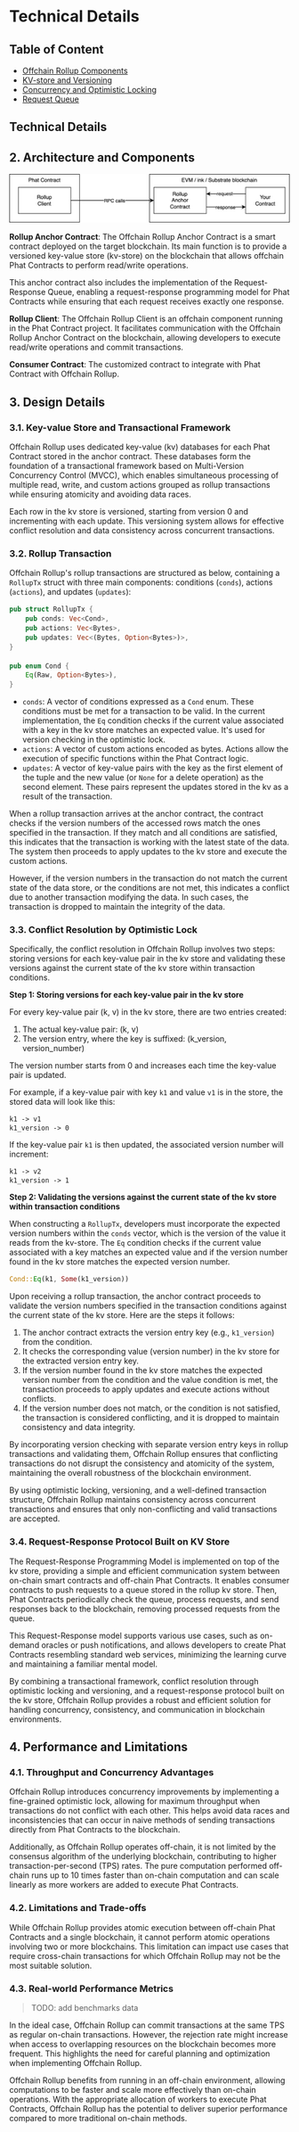 # Technical Details

## Table of Content

- [Offchain Rollup Components](#offchain-rollup-components)
- [KV-store and Versioning](#kv-store-and-versioning)
- [Concurrency and Optimistic Locking](#concurrency-and-optimistic-locking)
- [Request Queue](#request-queue)

## Technical Details

## 2. Architecture and Components

![](./images/offchain-rollup-arch.png)

**Rollup Anchor Contract**: The Offchain Rollup Anchor Contract is a smart contract deployed on the target blockchain. Its main function is to provide a versioned key-value store (kv-store) on the blockchain that allows offchain Phat Contracts to perform read/write operations.

This anchor contract also includes the implementation of the Request-Response Queue, enabling a request-response programming model for Phat Contracts while ensuring that each request receives exactly one response.

**Rollup Client**: The Offchain Rollup Client is an offchain component running in the Phat Contract project. It facilitates communication with the Offchain Rollup Anchor Contract on the blockchain, allowing developers to execute read/write operations and commit transactions.

**Consumer Contract**: The customized contract to integrate with Phat Contract with Offchain Rollup.

## 3. Design Details

### 3.1. Key-value Store and Transactional Framework

Offchain Rollup uses dedicated key-value (kv) databases for each Phat Contract stored in the anchor contract. These databases form the foundation of a transactional framework based on Multi-Version Concurrency Control (MVCC), which enables simultaneous processing of multiple read, write, and custom actions grouped as rollup transactions while ensuring atomicity and avoiding data races.

Each row in the kv store is versioned, starting from version 0 and incrementing with each update. This versioning system allows for effective conflict resolution and data consistency across concurrent transactions.

### 3.2. Rollup Transaction

Offchain Rollup's rollup transactions are structured as below, containing a `RollupTx` struct with three main components: conditions (`conds`), actions (`actions`), and updates (`updates`):

```rust
pub struct RollupTx {
    pub conds: Vec<Cond>,
    pub actions: Vec<Bytes>,
    pub updates: Vec<(Bytes, Option<Bytes>)>,
}

pub enum Cond {
    Eq(Raw, Option<Bytes>),
}
```

* `conds`: A vector of conditions expressed as a `Cond` enum. These conditions must be met for a transaction to be valid. In the current implementation, the `Eq` condition checks if the current value associated with a key in the kv store matches an expected value. It's used for version checking in the optimistic lock.
* `actions`: A vector of custom actions encoded as bytes. Actions allow the execution of specific functions within the Phat Contract logic.
* `updates`: A vector of key-value pairs with the key as the first element of the tuple and the new value (or `None` for a delete operation) as the second element. These pairs represent the updates stored in the kv as a result of the transaction.

When a rollup transaction arrives at the anchor contract, the contract checks if the version numbers of the accessed rows match the ones specified in the transaction. If they match and all conditions are satisfied, this indicates that the transaction is working with the latest state of the data. The system then proceeds to apply updates to the kv store and execute the custom actions.

However, if the version numbers in the transaction do not match the current state of the data store, or the conditions are not met, this indicates a conflict due to another transaction modifying the data. In such cases, the transaction is dropped to maintain the integrity of the data.

### 3.3. Conflict Resolution by Optimistic Lock

Specifically, the conflict resolution in Offchain Rollup involves two steps: storing versions for each key-value pair in the kv store and validating these versions against the current state of the kv store within transaction conditions.

**Step 1: Storing versions for each key-value pair in the kv store**

For every key-value pair (k, v) in the kv store, there are two entries created:

1. The actual key-value pair: (k, v)
2. The version entry, where the key is suffixed: (k_version, version_number)

The version number starts from 0 and increases each time the key-value pair is updated.

For example, if a key-value pair with key `k1` and value `v1` is in the store, the stored data will look like this:

```
k1 -> v1
k1_version -> 0
```

If the key-value pair `k1` is then updated, the associated version number will increment:

```
k1 -> v2
k1_version -> 1
```

**Step 2: Validating the versions against the current state of the kv store within transaction conditions**

When constructing a `RollupTx`, developers must incorporate the expected version numbers within the `conds` vector, which is the version of the value it reads from the kv-store. The `Eq` condition checks if the current value associated with a key matches an expected value and if the version number found in the kv store matches the expected version number.

```rust
Cond::Eq(k1, Some(k1_version))
```

Upon receiving a rollup transaction, the anchor contract proceeds to validate the version numbers specified in the transaction conditions against the current state of the kv store. Here are the steps it follows:

1. The anchor contract extracts the version entry key (e.g., `k1_version`) from the condition.
2. It checks the corresponding value (version number) in the kv store for the extracted version entry key.
3. If the version number found in the kv store matches the expected version number from the condition and the value condition is met, the transaction proceeds to apply updates and execute actions without conflicts.
4. If the version number does not match, or the condition is not satisfied, the transaction is considered conflicting, and it is dropped to maintain consistency and data integrity.

By incorporating version checking with separate version entry keys in rollup transactions and validating them, Offchain Rollup ensures that conflicting transactions do not disrupt the consistency and atomicity of the system, maintaining the overall robustness of the blockchain environment.

By using optimistic locking, versioning, and a well-defined transaction structure, Offchain Rollup maintains consistency across concurrent transactions and ensures that only non-conflicting and valid transactions are accepted.

### 3.4. Request-Response Protocol Built on KV Store

The Request-Response Programming Model is implemented on top of the kv store, providing a simple and efficient communication system between on-chain smart contracts and off-chain Phat Contracts. It enables consumer contracts to push requests to a queue stored in the rollup kv store. Then, Phat Contracts periodically check the queue, process requests, and send responses back to the blockchain, removing processed requests from the queue.

This Request-Response model supports various use cases, such as on-demand oracles or push notifications, and allows developers to create Phat Contracts resembling standard web services, minimizing the learning curve and maintaining a familiar mental model.

By combining a transactional framework, conflict resolution through optimistic locking and versioning, and a request-response protocol built on the kv store, Offchain Rollup provides a robust and efficient solution for handling concurrency, consistency, and communication in blockchain environments.

## 4. Performance and Limitations

### 4.1. Throughput and Concurrency Advantages

Offchain Rollup introduces concurrency improvements by implementing a fine-grained optimistic lock, allowing for maximum throughput when transactions do not conflict with each other. This helps avoid data races and inconsistencies that can occur in naive methods of sending transactions directly from Phat Contracts to the blockchain.

Additionally, as Offchain Rollup operates off-chain, it is not limited by the consensus algorithm of the underlying blockchain, contributing to higher transaction-per-second (TPS) rates. The pure computation performed off-chain runs up to 10 times faster than on-chain computation and can scale linearly as more workers are added to execute Phat Contracts.

### 4.2. Limitations and Trade-offs

While Offchain Rollup provides atomic execution between off-chain Phat Contracts and a single blockchain, it cannot perform atomic operations involving two or more blockchains. This limitation can impact use cases that require cross-chain transactions for which Offchain Rollup may not be the most suitable solution.

### 4.3. Real-world Performance Metrics

> TODO: add benchmarks data

In the ideal case, Offchain Rollup can commit transactions at the same TPS as regular on-chain transactions. However, the rejection rate might increase when access to overlapping resources on the blockchain becomes more frequent. This highlights the need for careful planning and optimization when implementing Offchain Rollup.

Offchain Rollup benefits from running in an off-chain environment, allowing computations to be faster and scale more effectively than on-chain operations. With the appropriate allocation of workers to execute Phat Contracts, Offchain Rollup has the potential to deliver superior performance compared to more traditional on-chain methods.
